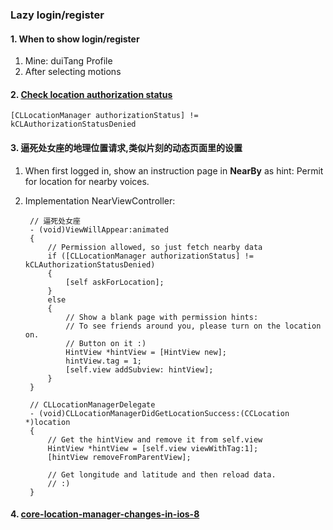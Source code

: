 ### Lazy login/register

#### 1. When to show login/register

1. Mine: duiTang Profile
2. After selecting motions


#### 2. [Check location authorization status](http://stackoverflow.com/questions/7221004/detecting-whether-location-services-are-enabled-for-my-app)

	[CLLocationManager authorizationStatus] != kCLAuthorizationStatusDenied

#### 3. 逼死处女座的地理位置请求,类似片刻的动态页面里的设置

1. When first logged in, show an instruction page in **NearBy** as hint: Permit for location for nearby voices.
2. Implementation NearViewController:
		
		// 逼死处女座
		- (void)ViewWillAppear:animated
		{
			// Permission allowed, so just fetch nearby data
			if ([CLLocationManager authorizationStatus] != kCLAuthorizationStatusDenied)
			{
				[self askForLocation];
			}
			else
			{
				// Show a blank page with permission hints:
				// To see friends around you, please turn on the location on.
				// Button on it :)
				HintView *hintView = [HintView new];
				hintView.tag = 1;
				[self.view addSubview: hintView];
			}
		}

		// CLLocationManagerDelegate
		- (void)CLLocationManagerDidGetLocationSuccess:(CCLocation *)location
		{
			// Get the hintView and remove it from self.view
			HintView *hintView = [self.view viewWithTag:1];
			[hintView removeFromParentView];

			// Get longitude and latitude and then reload data.
			// :)
		}
		





#### 4. [core-location-manager-changes-in-ios-8](http://nevan.net/2014/09/core-location-manager-changes-in-ios-8/)